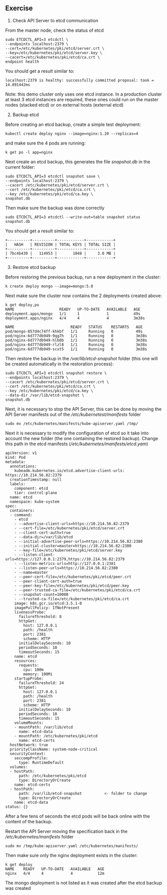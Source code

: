 ## Exercise

1. Check API Server to etcd communication

From the master node, check the status of etcd

```
sudo ETCDCTL_API=3 etcdctl \
--endpoints localhost:2379 \
--cert=/etc/kubernetes/pki/etcd/server.crt \
--key=/etc/kubernetes/pki/etcd/server.key \
--cacert=/etc/kubernetes/pki/etcd/ca.crt \
endpoint health
```

You should get a result similar to:

```
localhost:2379 is healthy: successfully committed proposal: took = 14.891442ms
```

Note: this demo cluster only uses one etcd instance. In a production cluster at least 3 etcd instances are required, these ones could run on the master nodes (stacked etcd) or on external hosts (external etcd)

2. Backup etcd

Before creating an etcd backup, create a simple test deployment:

```
kubectl create deploy nginx --image=nginx:1.20 --replicas=4
```

and make sure the 4 pods are running:

```
k get po -l app=nginx
```

Next create an etcd backup, this generates the file *snapshot.db* in the current folder:

```
sudo ETCDCTL_API=3 etcdctl snapshot save \
--endpoints localhost:2379 \
--cacert /etc/kubernetes/pki/etcd/server.crt \
--cert /etc/kubernetes/pki/etcd/ca.crt \
--key /etc/kubernetes/pki/etcd/ca.key \
snapshot.db
```

Then make sure the backup was done correctly

```
sudo ETCDCTL_API=3 etcdctl --write-out=table snapshot status snapshot.db
```

You should get a result similar to:

```
+----------+----------+------------+------------+
|   HASH   | REVISION | TOTAL KEYS | TOTAL SIZE |
+----------+----------+------------+------------+
| 7bc4b430 |   114953 |       1048 |     3.0 MB |
+----------+----------+------------+------------+
```

3. Restore etcd backup

Before restoring the previous backup, run a new deployment in the cluster:

```
k create deploy mongo --image=mongo:5.0
```

Next make sure the cluster now contains the 2 deployments created above:

```
k get deploy,po
NAME                    READY   UP-TO-DATE   AVAILABLE   AGE
deployment.apps/mongo   1/1     1            1           49s
deployment.apps/nginx   4/4     4            4           3m38s

NAME                         READY   STATUS    RESTARTS   AGE
pod/mongo-857d4c74ff-khkbf   1/1     Running   0          49s
pod/nginx-6d777db949-9qg7h   1/1     Running   0          3m38s
pod/nginx-6d777db949-hlb8b   1/1     Running   0          3m38s
pod/nginx-6d777db949-rlzl8   1/1     Running   0          3m38s
pod/nginx-6d777db949-scxt5   1/1     Running   0          3m38s
```

Then restore the backup in the */var/lib/etcd-snapshot* folder (this one will be created automatically in the restoration process):

```
sudo ETCDCTL_API=3 etcdctl snapshot restore \
--endpoints localhost:2379 \
--cacert /etc/kubernetes/pki/etcd/server.crt \
--cert /etc/kubernetes/pki/etcd/ca.crt \
--key /etc/kubernetes/pki/etcd/ca.key \
--data-dir /var/lib/etcd-snapshot \
snapshot.db
```

Next, it is necessary to stop the API Server, this can be done by moving the API Server manifests out of the */etc/kubernetest/manifests* folder

```
sudo mv /etc/kubernetes/manifests/kube-apiserver.yaml /tmp/
```

Next it is necessary to modify the configuration of etcd so it take into account the new folder (the one containing the restored backup). Change this path in the etcd manifests (*/etc/kubernetes/manifests/etcd.yam*)


```
apiVersion: v1
kind: Pod
metadata:
  annotations:
    kubeadm.kubernetes.io/etcd.advertise-client-urls: https://10.214.56.82:2379
  creationTimestamp: null
  labels:
    component: etcd
    tier: control-plane
  name: etcd
  namespace: kube-system
spec:
  containers:
  - command:
    - etcd
    - --advertise-client-urls=https://10.214.56.82:2379
    - --cert-file=/etc/kubernetes/pki/etcd/server.crt
    - --client-cert-auth=true
    - --data-dir=/var/lib/etcd
    - --initial-advertise-peer-urls=https://10.214.56.82:2380
    - --initial-cluster=master=https://10.214.56.82:2380
    - --key-file=/etc/kubernetes/pki/etcd/server.key
    - --listen-client-urls=https://127.0.0.1:2379,https://10.214.56.82:2379
    - --listen-metrics-urls=http://127.0.0.1:2381
    - --listen-peer-urls=https://10.214.56.82:2380
    - --name=master
    - --peer-cert-file=/etc/kubernetes/pki/etcd/peer.crt
    - --peer-client-cert-auth=true
    - --peer-key-file=/etc/kubernetes/pki/etcd/peer.key
    - --peer-trusted-ca-file=/etc/kubernetes/pki/etcd/ca.crt
    - --snapshot-count=10000
    - --trusted-ca-file=/etc/kubernetes/pki/etcd/ca.crt
    image: k8s.gcr.io/etcd:3.5.1-0
    imagePullPolicy: IfNotPresent
    livenessProbe:
      failureThreshold: 8
      httpGet:
        host: 127.0.0.1
        path: /health
        port: 2381
        scheme: HTTP
      initialDelaySeconds: 10
      periodSeconds: 10
      timeoutSeconds: 15
    name: etcd
    resources:
      requests:
        cpu: 100m
        memory: 100Mi
    startupProbe:
      failureThreshold: 24
      httpGet:
        host: 127.0.0.1
        path: /health
        port: 2381
        scheme: HTTP
      initialDelaySeconds: 10
      periodSeconds: 10
      timeoutSeconds: 15
    volumeMounts:
    - mountPath: /var/lib/etcd
      name: etcd-data
    - mountPath: /etc/kubernetes/pki/etcd
      name: etcd-certs
  hostNetwork: true
  priorityClassName: system-node-critical
  securityContext:
    seccompProfile:
      type: RuntimeDefault
  volumes:
  - hostPath:
      path: /etc/kubernetes/pki/etcd
      type: DirectoryOrCreate
    name: etcd-certs
  - hostPath:
      path: /var/lib/etcd-snapshot          <- folder to change
      type: DirectoryOrCreate
    name: etcd-data
status: {}
```

After a few tens of seconds the etcd pods will be back online with the content of the backup.

Restart the API Server moving the specification back in the */etc/kubernetes/manifests* folder

```
sudo mv /tmp/kube-apiserver.yaml /etc/kubernetes/manifests/
```

Then make sure only the nginx deployment exists in the cluster:

```
k get deploy
NAME    READY   UP-TO-DATE   AVAILABLE   AGE
nginx   4/4     4            4           12m
```

The mongo deployment is not listed as it was created after the etcd backup was created